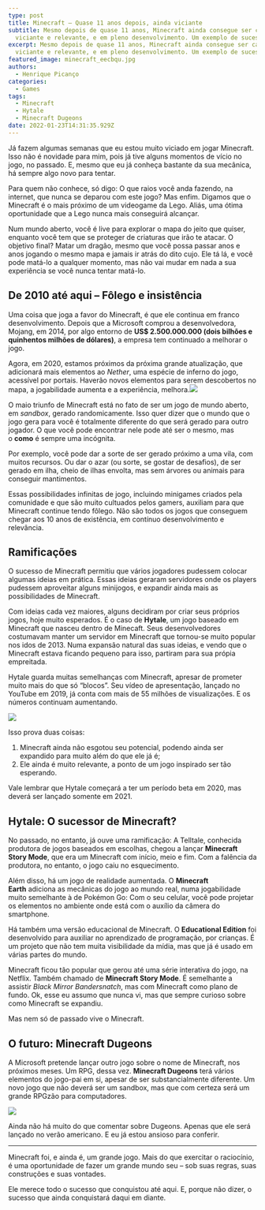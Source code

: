 ```yaml
---
type: post
title: Minecraft – Quase 11 anos depois, ainda viciante
subtitle: Mesmo depois de quase 11 anos, Minecraft ainda consegue ser cativante,
  viciante e relevante, e em pleno desenvolvimento. Um exemplo de sucesso.
excerpt: Mesmo depois de quase 11 anos, Minecraft ainda consegue ser cativante,
  viciante e relevante, e em pleno desenvolvimento. Um exemplo de sucesso.
featured_image: minecraft_eecbqu.jpg
authors:
  - Henrique Picanço
categories:
  - Games
tags:
  - Minecraft
  - Hytale
  - Minecraft Dugeons
date: 2022-01-23T14:31:35.929Z
---
```

Já fazem algumas semanas que eu estou muito viciado em jogar Minecraft. Isso não é novidade para mim, pois já tive alguns momentos de vício no jogo, no passado. E, mesmo que eu já conheça bastante da sua mecânica, há sempre algo novo para tentar.

Para quem não conhece, só digo: O que raios você anda fazendo, na internet, que nunca se deparou com este jogo? Mas enfim. Digamos que o Minecraft é o mais próximo de um videogame da Lego. Aliás, uma ótima oportunidade que a Lego nunca mais conseguirá alcançar.

Num mundo aberto, você é live para explorar o mapa do jeito que quiser, enquanto você tem que se proteger de criaturas que irão te atacar. O objetivo final? Matar um dragão, mesmo que você possa passar anos e anos jogando o mesmo mapa e jamais ir atrás do dito cujo. Ele tá lá, e você pode matá-lo a qualquer momento, mas não vai mudar em nada a sua experiência se você nunca tentar matá-lo.

## De 2010 até aqui – Fôlego e insistência

Uma coisa que joga a favor do Minecraft, é que ele continua em franco desenvolvimento. Depois que a Microsoft comprou a desenvolvedora, Mojang, em 2014, por algo entorno de **US$ 2.500.000.000 (dois bilhões e quinhentos milhões de dólares)**, a empresa tem continuado a melhorar o jogo.

Agora, em 2020, estamos próximos da próxima grande atualização, que adicionará mais elementos ao *Nether*, uma espécie de inferno do jogo, acessível por portais. Haverão novos elementos para serem descobertos no mapa, a jogabilidade aumenta e a experiência, melhora.![](https://web.archive.org/web/20200620035746im_/https://cdn.nerdmachina.com.br/wp-content/uploads/2020/06/Pillager-1024x576.jpeg)

O maio triunfo de Minecraft está no fato de ser um jogo de mundo aberto, em *sandbox*, gerado randomicamente. Isso quer dizer que o mundo que o jogo gera para você é totalmente diferente do que será gerado para outro jogador. O que você pode encontrar nele pode até ser o mesmo, mas o **como** é sempre uma incógnita.

Por exemplo, você pode dar a sorte de ser gerado próximo a uma vila, com muitos recursos. Ou dar o azar (ou sorte, se gostar de desafios), de ser gerado em ilha, cheio de ilhas envolta, mas sem árvores ou animais para conseguir mantimentos.

Essas possibilidades infinitas de jogo, incluindo minigames criados pela comunidade e que são muito cultuados pelos gamers, auxiliam para que Minecraft continue tendo fôlego. Não são todos os jogos que conseguem chegar aos 10 anos de existência, em contínuo desenvolvimento e relevância.

## Ramificações

O sucesso de Minecraft permitiu que vários jogadores pudessem colocar algumas ideias em prática. Essas ideias geraram servidores onde os players pudessem aproveitar alguns minijogos, e expandir ainda mais as possibilidades de Minecraft.

Com ideias cada vez maiores, alguns decidiram por criar seus próprios jogos, hoje muito esperados. É o caso de **Hytale**, um jogo baseado em Minecraft que nasceu dentro de Minecaft. Seus desenvolvedores costumavam manter um servidor em Minecraft que tornou-se muito popular nos idos de 2013. Numa expansão natural das suas ideias, e vendo que o Minecraft estava ficando pequeno para isso, partiram para sua própia empreitada.

Hytale guarda muitas semelhanças com Minecraft, apresar de prometer muito mais do que só “blocos”. Seu vídeo de apresentação, lançado no YouTube em 2019, já conta com mais de 55 milhões de visualizações. E os números continuam aumentando.

![](https://web.archive.org/web/20200620035746im_/https://i.ytimg.com/vi/o77MzDQT1cg/hqdefault.jpg)

Isso prova duas coisas:

1. Minecraft ainda não esgotou seu potencial, podendo ainda ser expandido para muito além do que ele já é;
2. Ele ainda é muito relevante, a ponto de um jogo inspirado ser tão esperando.

Vale lembrar que Hytale começará a ter um período beta em 2020, mas deverá ser lançado somente em 2021.

## Hytale: O sucessor de Minecraft?

No passado, no entanto, já ouve uma ramificação: A Telltale, conhecida produtora de jogos baseados em escolhas, chegou a lançar **Minecraft Story Mode**, que era um Minecraft com início, meio e fim. Com a falência da produtora, no entanto, o jogo caiu no esquecimento.

Além disso, há um jogo de realidade aumentada. O **Minecraft Earth** adiciona as mecânicas do jogo ao mundo real, numa jogabilidade muito semelhante à de Pokémon Go: Com o seu celular, você pode projetar os elementos no ambiente onde está com o auxílio da câmera do smartphone.

Há também uma versão educacional de Minecraft. O **Educational Edition** foi desenvolvido para auxiliar no aprendizado de programação, por crianças. É um projeto que não tem muita visibilidade da mídia, mas que já é usado em várias partes do mundo.

Minecraft ficou tão popular que gerou até uma série interativa do jogo, na Netflix. Também chamado de **Minecraft Story Mode**. É semelhante a assistir *Black Mirror Bandersnatch*, mas com Minecraft como plano de fundo. Ok, esse eu assumo que nunca vi, mas que sempre curioso sobre como Minecraft se expandiu.

Mas nem só de passado vive o Minecraft.

## O futuro: Minecraft Dugeons

A Microsoft pretende lançar outro jogo sobre o nome de Minecraft, nos próximos meses. Um RPG, dessa vez. **Minecraft Dugeons** terá vários elementos do jogo-pai em si, apesar de ser substancialmente diferente. Um novo jogo que não deverá ser um sandbox, mas que com certeza será um grande RPGzão para computadores.

![](https://web.archive.org/web/20200620035746im_/https://i.ytimg.com/vi/076mjMOL6R8/hqdefault.jpg)

Ainda não há muito do que comentar sobre Dugeons. Apenas que ele será lançado no verão americano. E eu já estou ansioso para conferir.

- - -

Minecraft foi, e ainda é, um grande jogo. Mais do que exercitar o raciocínio, é uma oportunidade de fazer um grande mundo seu – sob suas regras, suas construções e suas vontades.

Ele merece todo o sucesso que conquistou até aqui. E, porque não dizer, o sucesso que ainda conquistará daqui em diante.